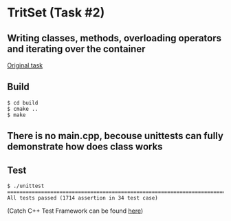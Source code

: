 # TritSet (Task #2)
## Writing classes, methods, overloading operators and iterating over the container
[Original task](https://avoronkov.gitlab.io/oop/2018.cpp/task2/)
## Build

```
$ cd build
$ cmake ..
$ make
```

## There is no main.cpp, becouse unittests can fully demonstrate how does class works


## Test

```
$ ./unittest
===============================================================================
All tests passed (1714 assertion in 34 test case)
```

(Catch C++ Test Framework can be found [here](https://github.com/philsquared/Catch))
